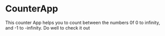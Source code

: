 # CounterApp
This counter App helps you to count between the numbers 0f 0 to infinity, and -1 to -infinity.
Do well to check it out
